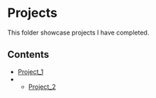 # Projects
This folder showcase projects I have completed.
## Contents
* [Project_1](project_1)
* * [Project_2](project_2)
